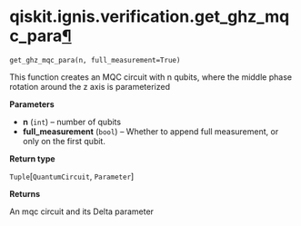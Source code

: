 # qiskit.ignis.verification.get\_ghz\_mqc\_para[¶](#qiskit-ignis-verification-get-ghz-mqc-para "Permalink to this headline")

<span id="undefined" />

`get_ghz_mqc_para(n, full_measurement=True)`

This function creates an MQC circuit with n qubits, where the middle phase rotation around the z axis is parameterized

**Parameters**

*   **n** (`int`) – number of qubits
*   **full\_measurement** (`bool`) – Whether to append full measurement, or only on the first qubit.

**Return type**

`Tuple`\[`QuantumCircuit`, `Parameter`]

**Returns**

An mqc circuit and its Delta parameter

